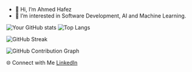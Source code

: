 - 👋 Hi, I’m Ahmed Hafez
- 👀 I’m interested in Software Development, AI and Machine Learning.

![Your GitHub stats](https://github-readme-stats.vercel.app/api?username=AhmedHafez1&show_icons=true&theme=radical)
![Top Langs](https://github-readme-stats.vercel.app/api/top-langs/?username=AhmedHafez1&layout=compact&theme=radical)

![GitHub Streak](https://github-readme-streak-stats.herokuapp.com/?user=AhmedHafez1&theme=radical)

![GitHub Contribution Graph](https://activity-graph.herokuapp.com/graph?AhmedHafez1=yourusername&theme=rogue)

🌐 Connect with Me
[LinkedIn](https://www.linkedin.com/in/ahmed-hafez-5b2120b9/)
